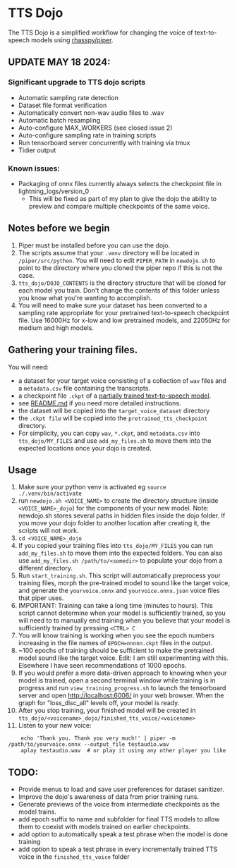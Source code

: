 # TTS Dojo

The TTS Dojo is a simplified workflow for changing the voice of text-to-speech models using [rhasspy/piper](https://github.com/rhasspy/piper).



## UPDATE MAY 18 2024:
### Significant upgrade to TTS dojo scripts
- Automatic sampling rate detection
- Dataset file format verification 
- Automatically convert non-wav audio files to .wav
- Automatic batch resampling
- Auto-configure MAX_WORKERS (see closed issue 2)
- Auto-configure sampling rate in training scripts
- Run tensorboard server concurrently with training via tmux
- Tidier output
### Known issues:
- Packaging of onnx files currently always selects the checkpoint file in lightning_logs/version_0
   - This will be fixed as part of my plan to give the dojo the ability to preview and compare multiple checkpoints of the same voice.







## Notes before we begin
1. Piper must be installed before you can use the dojo.
2. The scripts assume that your `.venv` directory will be located in `/piper/src/python`. You will need to edit `PIPER_PATH` in `newdojo.sh` to point to the directory where you cloned the piper repo if this is not the case.
3. `tts_dojo/DOJO_CONTENTS` is the directory structure that will be cloned for each model you train.  Don't change the contents of this folder unless you know what you're wanting to accomplish.
4. You will need to make sure your dataset has been converted to a sampling rate appropriate for your pretrained text-to-speech checkpoint file. Use 16000Hz for x-low and low pretrained models, and 22050Hz for medium and high models.


## Gathering your training files.
You will need: 
- a dataset for your target voice consisting of a collection of `wav` files and a `metadata.csv` file containing the transcripts.
- a checkpoint file `.ckpt` of a [partially trained text-to-speech model](https://huggingface.co/datasets/rhasspy/piper-checkpoints/tree/main).
- see [README.md](README.md) if you need more detailed instructions.
- the dataset will be copied into the `target_voice_dataset` directory
- the `.ckpt file` will be copied into the `pretrained_tts_checkpoint` directory.
- For simplicity, you can copy `wav`, `*.ckpt`, and `metadata.csv` into `tts_dojo/MY_FILES` and use `add_my_files.sh` to move them into the expected locations once your dojo is created.

## Usage
1. Make sure your python venv is activated eg `source ./.venv/bin/activate`
2. run `newdojo.sh <VOICE_NAME>` to create the directory structure (inside `<VOICE_NAME>_dojo`)  for the components of your new model.  Note: newdojo.sh stores several paths in hidden files inside the dojo folder.  If you move your dojo folder to another location after creating it, the scripts will not work.
3. `cd <VOICE_NAME>_dojo` 
4. If you copied your training files into `tts_dojo/MY_FILES` you can run `add_my_files.sh` to move them into the expected folders.  You can also use `add_my_files.sh /path/to/<somedir>` to populate your dojo from a different directory.
5. Run `start_training.sh`.  This script will automatically preprocess your training files, morph the pre-trained model to sound like the target voice, and generate the `yourvoice.onnx` and `yourvoice.onnx.json` voice files that piper uses.
6. IMPORTANT: Training can take a long time (minutes to hours).  This script cannot determine when your model is sufficiently trained, so you will need to to manually end training when you believe that your model is sufficiently trained by pressing `<CTRL> C`
7. You will know training is working when you see the epoch numbers increasing in the file names of `EPOCH=nnnnn.ckpt` files in the output.
8. ~100 epochs of training should be sufficient to make the pretrained model sound like the target voice.  Edit: I am still experimenting with this.  Elsewhere I have seen recommendations of 1000 epochs. 
9. If you would prefer a more data-driven approach to knowing when your model is trained, open a second terminal window while training is in progress and run `view_training_progress.sh` to launch the tensorboard server and open  [http://localhost:6006/](http://localhost:6006/) in your web browser.  When the graph for "loss_disc_all" levels off, your model is ready.
10. After you stop training, your finished model will be created in `tts_dojo/<voicename>_dojo/finished_tts_voice/<voicename>`
11. Listen to your new voice:
```
    echo 'Thank you. Thank you very much!' | piper -m /path/to/yourvoice.onnx --output_file testaudio.wav
    aplay testaudio.wav  # or play it using any other player you like
```


## TODO:
- Provide menus to load and save user preferences for dataset sanitizer.
- Improve the dojo's awareness of data from prior training runs.
- Generate previews of the voice from intermediate checkpoints as the model trains.
- add epoch suffix to name and subfolder for final TTS models to allow them to coexist with models trained on earlier checkpoints.
- add option to automatically speak a test phrase when the model is done training
- add option to speak a test phrase in every incrementally trained TTS voice in the `finished_tts_voice` folder
  


